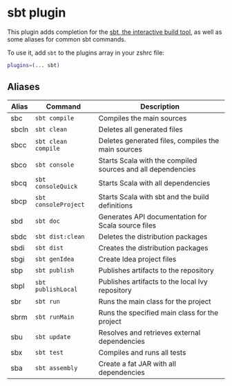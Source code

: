 # sbt plugin

This plugin adds completion for the
[sbt, the interactive build tool](https://scala-sbt.org/), as well as some
aliases for common sbt commands.

To use it, add `sbt` to the plugins array in your zshrc file:

```zsh
plugins=(... sbt)
```

## Aliases

| Alias | Command              | Description                                                 |
| ----- | -------------------- | ----------------------------------------------------------- |
| sbc   | `sbt compile`        | Compiles the main sources                                   |
| sbcln | `sbt clean`          | Deletes all generated files                                 |
| sbcc  | `sbt clean compile`  | Deletes generated files, compiles the main sources          |
| sbco  | `sbt console`        | Starts Scala with the compiled sources and all dependencies |
| sbcq  | `sbt consoleQuick`   | Starts Scala with all dependencies                          |
| sbcp  | `sbt consoleProject` | Starts Scala with sbt and the build definitions             |
| sbd   | `sbt doc`            | Generates API documentation for Scala source files          |
| sbdc  | `sbt dist:clean`     | Deletes the distribution packages                           |
| sbdi  | `sbt dist`           | Creates the distribution packages                           |
| sbgi  | `sbt genIdea`        | Create Idea project files                                   |
| sbp   | `sbt publish`        | Publishes artifacts to the repository                       |
| sbpl  | `sbt publishLocal`   | Publishes artifacts to the local Ivy repository             |
| sbr   | `sbt run`            | Runs the main class for the project                         |
| sbrm  | `sbt runMain`        | Runs the specified main class for the project               |
| sbu   | `sbt update`         | Resolves and retrieves external dependencies                |
| sbx   | `sbt test`           | Compiles and runs all tests                                 |
| sba   | `sbt assembly`       | Create a fat JAR with all dependencies                      |
